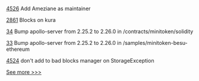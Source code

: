 
[4526](https://github.com/hyperledger/besu/pull/4526) Add Ameziane as maintainer

[2861](https://github.com/hyperledger/iroha/pull/2861) Blocks on kura

[34](https://github.com/hyperledger-labs/yui-docs/pull/34) Bump apollo-server from 2.25.2 to 2.26.0 in /contracts/minitoken/solidity

[33](https://github.com/hyperledger-labs/yui-docs/pull/33) Bump apollo-server from 2.25.2 to 2.26.0 in /samples/minitoken-besu-ethereum

[4524](https://github.com/hyperledger/besu/pull/4524) don't add to bad blocks manager on StorageException


[See more >>>](https://start-here.hyperledger.org/pull-requests)

